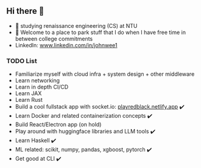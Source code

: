 ## Hi there 👋

- 🤠 studying renaissance engineering (CS) at NTU
- 🌱 Welcome to a place to park stuff that I do when I have free time in between college commitments
- LinkedIn: www.linkedin.com/in/johnwee1


### TODO List
- Familiarize myself with cloud infra + system design + other middleware
- Learn networking
- Learn in depth CI/CD
- Learn JAX
- Learn Rust
- Build a cool fullstack app with socket.io: [playredblack.netlify.app](playredblack.netlify.app) ✔️
- Learn Docker and related containerization concepts ✔️
- Build React/Electron app (on hold)
- Play around with huggingface libraries and LLM tools ✔️
- Learn Haskell ✔️
- ML related: scikit, numpy, pandas, xgboost, pytorch ✔️
- Get good at CLI ✔️

